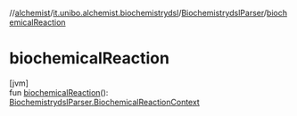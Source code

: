 //[alchemist](../../../index.md)/[it.unibo.alchemist.biochemistrydsl](../index.md)/[BiochemistrydslParser](index.md)/[biochemicalReaction](biochemical-reaction.md)

# biochemicalReaction

[jvm]\
fun [biochemicalReaction](biochemical-reaction.md)(): [BiochemistrydslParser.BiochemicalReactionContext](-biochemical-reaction-context/index.md)
